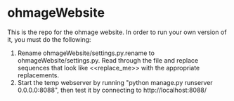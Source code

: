 ohmageWebsite
=============

This is the repo for the ohmage website. In order to run your own version of it, you must do the following:

1. Rename ohmageWebsite/settings.py.rename to ohmageWebsite/settings.py. Read through the file and replace
sequences that look like <<replace_me>> with the appropriate replacements.
2. Start the temp webserver by running "python manage.py runserver 0.0.0.0:8088", then test it by
connecting to http://localhost:8088/